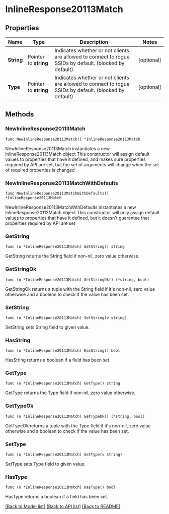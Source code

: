 # InlineResponse20113Match

## Properties

Name | Type | Description | Notes
------------ | ------------- | ------------- | -------------
**String** | Pointer to **string** | Indicates whether or not clients are allowed to       connect to rogue SSIDs by default. (blocked by default) | [optional] 
**Type** | Pointer to **string** | Indicates whether or not clients are allowed to       connect to rogue SSIDs by default. (blocked by default) | [optional] 

## Methods

### NewInlineResponse20113Match

`func NewInlineResponse20113Match() *InlineResponse20113Match`

NewInlineResponse20113Match instantiates a new InlineResponse20113Match object
This constructor will assign default values to properties that have it defined,
and makes sure properties required by API are set, but the set of arguments
will change when the set of required properties is changed

### NewInlineResponse20113MatchWithDefaults

`func NewInlineResponse20113MatchWithDefaults() *InlineResponse20113Match`

NewInlineResponse20113MatchWithDefaults instantiates a new InlineResponse20113Match object
This constructor will only assign default values to properties that have it defined,
but it doesn't guarantee that properties required by API are set

### GetString

`func (o *InlineResponse20113Match) GetString() string`

GetString returns the String field if non-nil, zero value otherwise.

### GetStringOk

`func (o *InlineResponse20113Match) GetStringOk() (*string, bool)`

GetStringOk returns a tuple with the String field if it's non-nil, zero value otherwise
and a boolean to check if the value has been set.

### SetString

`func (o *InlineResponse20113Match) SetString(v string)`

SetString sets String field to given value.

### HasString

`func (o *InlineResponse20113Match) HasString() bool`

HasString returns a boolean if a field has been set.

### GetType

`func (o *InlineResponse20113Match) GetType() string`

GetType returns the Type field if non-nil, zero value otherwise.

### GetTypeOk

`func (o *InlineResponse20113Match) GetTypeOk() (*string, bool)`

GetTypeOk returns a tuple with the Type field if it's non-nil, zero value otherwise
and a boolean to check if the value has been set.

### SetType

`func (o *InlineResponse20113Match) SetType(v string)`

SetType sets Type field to given value.

### HasType

`func (o *InlineResponse20113Match) HasType() bool`

HasType returns a boolean if a field has been set.


[[Back to Model list]](../README.md#documentation-for-models) [[Back to API list]](../README.md#documentation-for-api-endpoints) [[Back to README]](../README.md)


